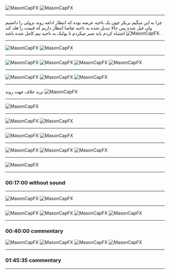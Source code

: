 ![MasonCapFX](https://www.tradingview.com/x/mBxdyzss/ "MasonCapFX")
![MasonCapFX](https://www.tradingview.com/x/E3g4qyuv/ "MasonCapFX")
___
چرا به این میگیم بریکر
چون یک ناحیه عرضه بوده که انتظار ادامه روند نزولی را داشتیم
ولی فیل شده
پس حالا تبدیل شده به ناحیه تقاضا
انتظار داریم که قیمت را هلد کند
![MasonCapFX](https://www.tradingview.com/x/t8sZsQaw/ "MasonCapFX")
اشتباه کردم باید صبر میکردم تا پولبک به ناحیه نیم کامل شده باشه.
___
![MasonCapFX](https://www.tradingview.com/x/fbuHe5Fz/ "MasonCapFX")
![MasonCapFX](https://www.tradingview.com/x/fbuHe5Fz/ "MasonCapFX")
___
![MasonCapFX](https://www.tradingview.com/x/q1CTvpd0/ "MasonCapFX")
![MasonCapFX](https://www.tradingview.com/x/DwXefZOJ/ "MasonCapFX")
![MasonCapFX](https://www.tradingview.com/x/I98NaTth/ "MasonCapFX")
![MasonCapFX](https://www.tradingview.com/x/CVJOrgkA/ "MasonCapFX")
___
![MasonCapFX](https://www.tradingview.com/x/hyfN7J6z/ "MasonCapFX")
![MasonCapFX](https://www.tradingview.com/x/aI8nJQdN/ "MasonCapFX")
![MasonCapFX](https://www.tradingview.com/x/dee3Wtrt/ "MasonCapFX")
___
ترید خلاف جهت روند
![MasonCapFX](https://www.tradingview.com/x/6rKllDZG/ "MasonCapFX")
___
![MasonCapFX](https://www.tradingview.com/x/srviKmXw/ "MasonCapFX")
___
![MasonCapFX](https://www.tradingview.com/x/Lll2XtKh/ "MasonCapFX")
![MasonCapFX](https://www.tradingview.com/x/L582iwed/ "MasonCapFX")
___
![MasonCapFX](https://www.tradingview.com/x/0CbIy3MW/ "MasonCapFX")
![MasonCapFX](https://www.tradingview.com/x/B1Z19RAO/ "MasonCapFX")
___
![MasonCapFX](https://www.tradingview.com/x/iOv3EdFC/ "MasonCapFX")
![MasonCapFX](https://www.tradingview.com/x/YY9VovhC/ "MasonCapFX")
![MasonCapFX](https://www.tradingview.com/x/qbMlpR8r/ "MasonCapFX")
___
![MasonCapFX](https://www.tradingview.com/x/qen9uBLg/ "MasonCapFX")
___
### 00:17:00 without sound
___
![MasonCapFX](https://www.tradingview.com/x/fKWO4VeG/ "MasonCapFX")
![MasonCapFX](https://www.tradingview.com/x/JPpSZaT8/ "MasonCapFX")
___
![MasonCapFX](https://www.tradingview.com/x/TO3343UE/ "MasonCapFX")
![MasonCapFX](https://www.tradingview.com/x/Wow4U5mD/ "MasonCapFX")
![MasonCapFX](https://www.tradingview.com/x/2DTyRe8q/ "MasonCapFX")
![MasonCapFX](https://www.tradingview.com/x/u2nsDxBr/ "MasonCapFX")
___
### 00:40:00 commentary
![MasonCapFX](https://www.tradingview.com/x/BfF0sHdp/ "MasonCapFX")
![MasonCapFX](https://www.tradingview.com/x/3rHFJXc9/ "MasonCapFX")
![MasonCapFX](https://www.tradingview.com/x/xD8xJXtH/ "MasonCapFX")
![MasonCapFX](https://www.tradingview.com/x/fLZg6QHb/ "MasonCapFX")
___
### 01:45:35 commentary
___
